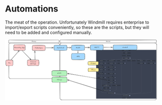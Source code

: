 # Automations
The meat of the operation. Unfortunately Windmill requires enterprise to import/export scripts conveniently, so these are the scripts, but they will need to be added and configured manually.

![alt text](./flows/transcribe/transcription.png)
